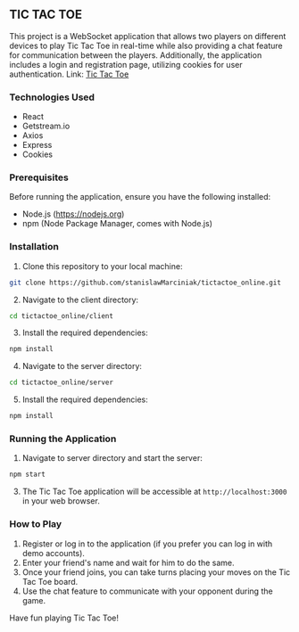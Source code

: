 ## TIC TAC TOE

This project is a WebSocket application that allows two players on different devices to play Tic Tac Toe in real-time while also providing a chat feature for communication between the players. Additionally, the application includes a login and registration page, utilizing cookies for user authentication. Link: [Tic Tac Toe](https://tictactoe-sm.netlify.app/)
### Technologies Used

- React
- Getstream.io
- Axios
- Express
- Cookies

### Prerequisites

Before running the application, ensure you have the following installed:

- Node.js (https://nodejs.org)
- npm (Node Package Manager, comes with Node.js)

### Installation

1. Clone this repository to your local machine:

```bash
git clone https://github.com/stanislawMarciniak/tictactoe_online.git
```
2. Navigate to the client directory:
   
```bash
cd tictactoe_online/client
```
3. Install the required dependencies:
```bash
npm install
```
4. Navigate to the server directory:
   
```bash
cd tictactoe_online/server
```
5. Install the required dependencies:
```bash
npm install
```
### Running the Application

1. Navigate to server directory and start the server:
```bash
npm start
```
3. The Tic Tac Toe application will be accessible at `http://localhost:3000` in your web browser.

### How to Play

1. Register or log in to the application (if you prefer you can log in with demo accounts).
2. Enter your friend's name and wait for him to do the same.
3. Once your friend joins, you can take turns placing your moves on the Tic Tac Toe board.
4. Use the chat feature to communicate with your opponent during the game.

Have fun playing Tic Tac Toe!

